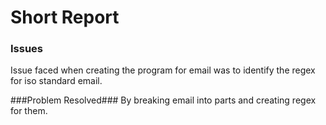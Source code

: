 
# Short Report #
### Issues ###
Issue faced when creating the program for email was to identify the regex for iso standard email.

###Problem Resolved###
By breaking email into parts and creating regex for them.
